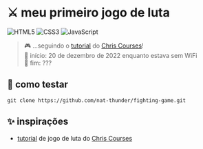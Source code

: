 # ⚔️ meu primeiro jogo de luta
![HTML5](https://img.shields.io/badge/html5-%23E34F26.svg?style=for-the-badge&logo=html5&logoColor=white)
![CSS3](https://img.shields.io/badge/css3-%231572B6.svg?style=for-the-badge&logo=css3&logoColor=white)
![JavaScript](https://img.shields.io/badge/javascript-%23323330.svg?style=for-the-badge&logo=javascript&logoColor=%23F7DF1E)
> 🎮 ...seguindo o [tutorial](https://www.youtube.com/watch?v=vyqbNFMDRGQ&t=4299s) do [Chris Courses](https://github.com/chriscourses)!<br>
> 🤖 início: 20 de dezembro de 2022 enquanto estava sem WiFi<br>
> 🥷 fim: ???

## 📑 como testar
  ```
  git clone https://github.com/nat-thunder/fighting-game.git
  ```
  
## ✨ inspirações
  - [tutorial](https://www.youtube.com/watch?v=vyqbNFMDRGQ&t=4299s) de jogo de luta do [Chris Courses](https://github.com/chriscourses)
